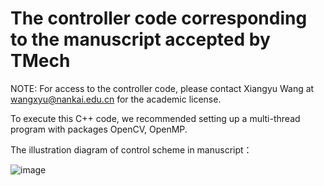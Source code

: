 # The controller code corresponding to the manuscript accepted by TMech

NOTE: For access to the controller code, please contact Xiangyu Wang at wangxyu@nankai.edu.cn for the academic license.

To execute this C++ code, we recommended setting up a multi-thread program with packages OpenCV, OpenMP.

The illustration diagram of control scheme in manuscript：

![image](https://github.com/OliverOreo/Controller_Code_for_Review_Phase/assets/13343091/e5b8ec77-c8a7-487a-92a8-6b29c6546fd7)


